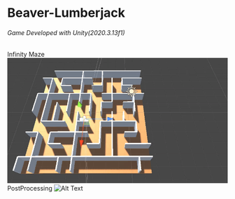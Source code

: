 # Beaver-Lumberjack
###### Game Developed with Unity(2020.3.13f1)

Infinity Maze
![Alt Text](Docs/Maze.gif)
<br>
PostProcessing
![Alt Text](Docs/Post.jpg)
